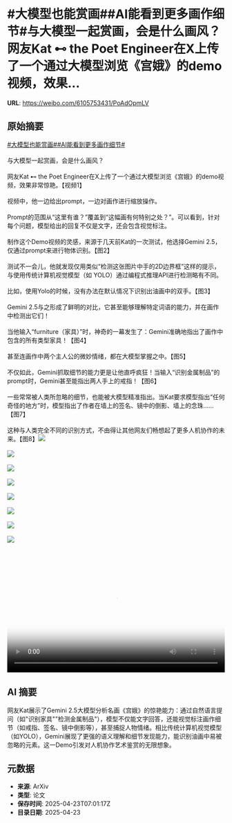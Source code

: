 # #大模型也能赏画##AI能看到更多画作细节#与大模型一起赏画，会是什么画风？网友Kat ⊷ the Poet Engineer在X上传了一个通过大模型浏览《宫娥》的demo视频，效果...

**URL**: https://weibo.com/6105753431/PoAdOpmLV

## 原始摘要

<a href="https://m.weibo.cn/search?containerid=231522type%3D1%26t%3D10%26q%3D%23%E5%A4%A7%E6%A8%A1%E5%9E%8B%E4%B9%9F%E8%83%BD%E8%B5%8F%E7%94%BB%23&amp;extparam=%23%E5%A4%A7%E6%A8%A1%E5%9E%8B%E4%B9%9F%E8%83%BD%E8%B5%8F%E7%94%BB%23" data-hide=""><span class="surl-text">#大模型也能赏画#</span></a><a href="https://m.weibo.cn/search?containerid=231522type%3D1%26t%3D10%26q%3D%23AI%E8%83%BD%E7%9C%8B%E5%88%B0%E6%9B%B4%E5%A4%9A%E7%94%BB%E4%BD%9C%E7%BB%86%E8%8A%82%23&amp;extparam=%23AI%E8%83%BD%E7%9C%8B%E5%88%B0%E6%9B%B4%E5%A4%9A%E7%94%BB%E4%BD%9C%E7%BB%86%E8%8A%82%23" data-hide=""><span class="surl-text">#AI能看到更多画作细节#</span></a><br><br>与大模型一起赏画，会是什么画风？<br><br>网友Kat ⊷ the Poet Engineer在X上传了一个通过大模型浏览《宫娥》的demo视频，效果非常惊艳。【视频1】<br><br>视频中，他一边给出prompt，一边对画作进行缩放操作。<br><br>Prompt的范围从“这里有谁？”覆盖到“这幅画有何特别之处？”。可以看到，针对每个问题，模型给出的回复不仅是文字，还会包含视觉标注。<br><br>制作这个Demo视频的灵感，来源于几天前Kat的一次测试，他选择Gemini 2.5，仅通过prompt来进行物体识别。【图2】<br><br>测试不一会儿，他就发现仅用类似“检测这张图片中手的2D边界框”这样的提示，与使用传统计算机视觉模型（如 YOLO）通过编程式推理API进行检测略有不同。<br><br>比如，使用Yolo的时候，没有办法在默认情况下识别出油画中的双手。【图3】<br><br>Gemini 2.5与之形成了鲜明的对比，它甚至能够理解特定词语的能力，并在画作中检测出它们！<br><br>当他输入“furniture（家具）”时，神奇的一幕发生了：Gemini准确地指出了画作中包含的所有类型家具！【图4】<br><br>甚至连画作中两个主人公的微妙情绪，都在大模型掌握之中。【图5】<br><br>不仅如此，Gemini抓取细节的能力更是让他直呼疯狂！当输入“识别金属制品”的prompt时，Gemini甚至能指出两人手上的戒指！【图6】<br><br>一些常常被人类所忽略的细节，也能被大模型精准指出。当Kat要求模型指出“任何奇怪的地方”时，模型指出了作者在墙上的签名、镜中的倒影、墙上的念珠……【图7】<br><br>这种与人类完全不同的识别方式，不由得让其他网友们畅想起了更多人机协作的未来。【图8】<img style="" src="https://tvax2.sinaimg.cn/large/006Fd7o3ly1i0qp41do5rj317m0u0t9v.jpg" referrerpolicy="no-referrer"><br><br><img style="" src="https://tvax2.sinaimg.cn/large/006Fd7o3gy1i0qozrhydbj30wi1iqhdt.jpg" referrerpolicy="no-referrer"><br><br><img style="" src="https://tvax2.sinaimg.cn/large/006Fd7o3gy1i0qozzw73xj30wc07yn0o.jpg" referrerpolicy="no-referrer"><br><br><img style="" src="https://tvax2.sinaimg.cn/large/006Fd7o3gy1i0qp11q2m8j30ks0sg16j.jpg" referrerpolicy="no-referrer"><br><br><img style="" src="https://tvax1.sinaimg.cn/large/006Fd7o3gy1i0qp1dih8nj30ks0sgan4.jpg" referrerpolicy="no-referrer"><br><br><img style="" src="https://tvax3.sinaimg.cn/large/006Fd7o3gy1i0qp1pgy1lj30ks0sgdt8.jpg" referrerpolicy="no-referrer"><br><br><img style="" src="https://tvax1.sinaimg.cn/large/006Fd7o3gy1i0qp1xny5vj30ks0sgdu8.jpg" referrerpolicy="no-referrer"><br><br><img style="" src="https://tvax4.sinaimg.cn/large/006Fd7o3gy1i0qp29wcepj30w21c81gs.jpg" referrerpolicy="no-referrer"><br><br><br clear="both"><div style="clear: both"></div><video controls="controls" poster="https://tvax4.sinaimg.cn/orj480/006Fd7o3ly1i0qp40w0zwj317m0u0gnn.jpg" style="width: 100%"><source src="https://f.video.weibocdn.com/o0/LHgxoK6Rlx08nHbYONZC010412009yxd0E010.mp4?label=mp4_720p&amp;template=1044x720.25.0&amp;ori=0&amp;ps=1CwnkDw1GXwCQx&amp;Expires=1745395263&amp;ssig=d%2Fmv389t7t&amp;KID=unistore,video"><source src="https://f.video.weibocdn.com/o0/Oyrtmmqilx08nHbYf5ZK010412005EBV0E010.mp4?label=mp4_hd&amp;template=696x480.25.0&amp;ori=0&amp;ps=1CwnkDw1GXwCQx&amp;Expires=1745395263&amp;ssig=Tm%2FvowkqqR&amp;KID=unistore,video"><source src="https://f.video.weibocdn.com/o0/NeIsY4pklx08nHbY7ny0010412003QDI0E010.mp4?label=mp4_ld&amp;template=520x360.25.0&amp;ori=0&amp;ps=1CwnkDw1GXwCQx&amp;Expires=1745395263&amp;ssig=%2BrfdISAlEi&amp;KID=unistore,video"><p>视频无法显示，请前往<a href="https://video.weibo.com/show?fid=1034%3A5158589866901527" target="_blank" rel="noopener noreferrer">微博视频</a>观看。</p></video>

## AI 摘要

网友Kat展示了Gemini 2.5大模型分析名画《宫娥》的惊艳能力：通过自然语言提问（如"识别家具""检测金属制品"），模型不仅能文字回答，还能视觉标注画作细节（如戒指、签名、镜中倒影等），甚至捕捉人物情绪。相比传统计算机视觉模型（如YOLO），Gemini展现了更强的语义理解和细节发现能力，能识别油画中易被忽略的元素。这一Demo引发对人机协作艺术鉴赏的无限想象。

## 元数据

- **来源**: ArXiv
- **类型**: 论文
- **保存时间**: 2025-04-23T07:01:17Z
- **目录日期**: 2025-04-23
